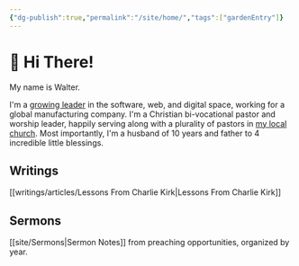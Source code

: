 ```yaml
---
{"dg-publish":true,"permalink":"/site/home/","tags":["gardenEntry"]}
---
```


# 👋 Hi There! 

My name is Walter. 

I'm a [growing leader](https://www.linkedin.com/in/waltermwillis/) in the software, web, and digital space, working for a global manufacturing company. I'm a Christian bi-vocational pastor and worship leader, happily serving along with a plurality of pastors in [my local church](https://www.windsorchristian.com/). Most importantly, I'm a husband of 10 years and father to 4 incredible little blessings.

## Writings

[[writings/articles/Lessons From Charlie Kirk\|Lessons From Charlie Kirk]]

## Sermons

[[site/Sermons\|Sermon Notes]] from preaching opportunities, organized by year. 
